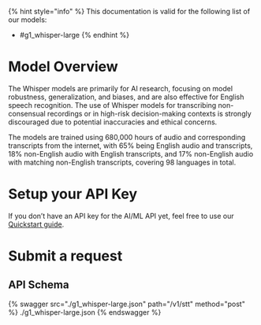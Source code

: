[#references:start]: <> ({ "template": "openapi" })
{% hint style="info" %}
This documentation is valid for the following list of our models:
* #g1_whisper-large
{% endhint %}

# Model Overview
The Whisper models are primarily for AI research, focusing on model robustness, generalization, and biases, and are also effective for English speech recognition. The use of Whisper models for transcribing non-consensual recordings or in high-risk decision-making contexts is strongly discouraged due to potential inaccuracies and ethical concerns.

The models are trained using 680,000 hours of audio and corresponding transcripts from the internet, with 65% being English audio and transcripts, 18% non-English audio with English transcripts, and 17% non-English audio with matching non-English transcripts, covering 98 languages in total.

# Setup your API Key
If you don’t have an API key for the AI/ML API yet, feel free to use our [Quickstart guide](https://docs.aimlapi.com/quickstart/setting-up).

# Submit a request
## API Schema
{% swagger src="./g1_whisper-large.json" path="/v1/stt" method="post" %}
./g1_whisper-large.json
{% endswagger %}


[#references:end]: <> ({})